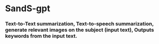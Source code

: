 # SandS-gpt
### Text-to-Text summarization, Text-to-speech summarization, generate relevant images on the subject (input text), Outputs keywords from the input text.
